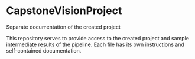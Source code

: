 # CapstoneVisionProject
Separate documentation of the created project


This repository serves to provide access to the created project and sample intermediate results of the pipeline. Each file has its own instructions and self-contained documentation.
